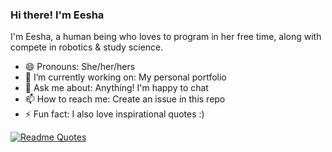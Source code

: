 ### Hi there! I'm Eesha

I'm Eesha, a human being who loves to program in her free time, along with compete in robotics & study science.

- 😄 Pronouns: She/her/hers
- 🔭 I’m currently working on: My personal portfolio
- 💬 Ask me about: Anything! I'm happy to chat
- 📫 How to reach me: Create an issue in this repo
- ⚡ Fun fact: I also love inspirational quotes :)

[![Readme Quotes](hi)](https://github.com/piyushsuthar/github-readme-quotes)
